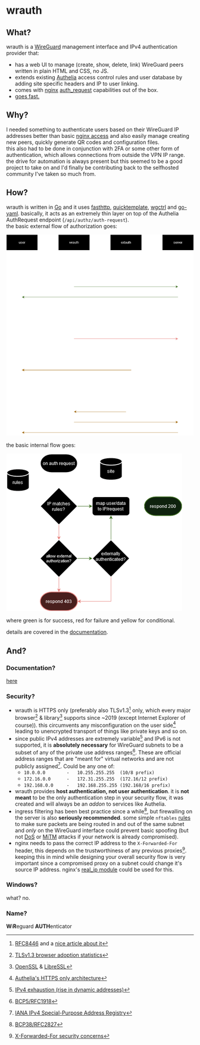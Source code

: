 # wrauth

## What?

wrauth is a [WireGuard](https://www.wireguard.com/) management interface and IPv4 authentication provider that:

- has a web UI to manage (create, show, delete, link) WireGuard peers written in plain HTML and CSS, no JS.
- extends existing [Authelia](https://www.authelia.com/) access control rules and user database by adding site specific headers and IP to user linking.
- comes with [nginx](https://nginx.org/) [auth_request](https://nginx.org/en/docs/http/ngx_http_auth_request_module.html) capabilities out of the box.
- [goes fast.](docs/bench.md)

## Why?

I needed something to authenticate users based on their WireGuard IP addresses better than basic [nginx access](https://nginx.org/en/docs/http/ngx_http_access_module.html) and also easily manage creating new peers, quickly generate QR codes and configuration files.  
this also had to be done in conjunction with 2FA or some other form of authentication, which allows connections from outside the VPN IP range.  
the drive for automation is always present but this seemed to be a good project to take on and I'd finally be contributing back to the selfhosted community I've taken so much from.  

## How?

wrauth is written in [Go](https://go.dev/) and it uses [fasthttp](https://github.com/valyala/fasthttp), [quicktemplate](https://github.com/valyala/quicktemplate), [wgctrl](https://pkg.go.dev/golang.zx2c4.com/wireguard/wgctrl) and [go-yaml](https://github.com/go-yaml/yaml). basically, it acts as an extremely thin layer on top of the Authelia AuthRequest endpoint (`/api/authz/auth-request`).  
the basic external flow of authorization goes:

![auth_flow](docs/media/wrauth_flow.png)

the basic internal flow goes:

![internal_flow](docs/media/wrauth_internal.png)

where green is for success, red for failure and yellow for conditional.  

details are covered in the [documentation](#documentation).

## And?

### Documentation?

[here](docs/README.md)

### Security?

- wrauth is HTTPS only (preferably also TLSv1.3[^a] only, which every major browser[^b] & library[^c] supports since ~2019 (except Internet Explorer of course)). this circumvents any misconfiguration on the user side[^d] leading to unencrypted transport of things like private keys and so on.
- since public IPv4 addresses are extremely variable[^1] and IPv6 is not supported, it is **absolutely necessary** for WireGuard subnets to be a subset of any of the private use address ranges[^2]. These are official address ranges that are "meant for" virtual networks and are not publicly assigned[^3]. Could be any one of:
    - `10.0.0.0        -   10.255.255.255  (10/8 prefix)`
    - `172.16.0.0      -   172.31.255.255  (172.16/12 prefix)`
    - `192.168.0.0     -   192.168.255.255 (192.168/16 prefix)`
- wrauth provides **host authentication, not user authentication**. it is **not meant** to be the only authentication step in your security flow, it was created and will always be an *addon* to services like Authelia.
- ingress filtering has been best practice since a while[^4], but firewalling on the server is also **seriously recommended**. some simple `nftables` [rules](docs/firewall.md) to make sure packets are being routed in and out of the same subnet and *only* on the WireGuard interface could prevent basic spoofing (but not [DoS](https://en.wikipedia.org/wiki/Denial-of-service_attack) or [MiTM](https://en.wikipedia.org/wiki/Man-in-the-middle_attack) attacks if your network is already compromised).
- nginx needs to pass the correct IP address to the `X-Forwarded-For` header, this depends on the trustworthiness of any previous proxies[^5]. keeping this in mind while designing your overall security flow is very important since a compromised proxy on a subnet could change it's source IP address. nginx's [real_ip module](https://nginx.org/en/docs/http/ngx_http_realip_module.html) could be used for this.

### Windows?

what? no.

### Name?

**W**i**R**eguard **AUTH**enticator


[^a]: [RFC8446](https://www.rfc-editor.org/rfc/rfc8446.html) and a [nice article about it](https://blog.cloudflare.com/rfc-8446-aka-tls-1-3/)
[^b]: [TLSv1.3 browser adoption statistics](https://caniuse.com/tls1-3)
[^c]: [OpenSSL](https://wiki.openssl.org/index.php/TLS1.3) & [LibreSSL](https://ftp.openbsd.org/pub/OpenBSD/LibreSSL/libressl-3.1.1-relnotes.txt)
[^d]: [Authelia's HTTPS only architecture](https://www.authelia.com/overview/prologue/architecture/#httphttps)
[^1]: [IPv4 exhaustion (rise in dynamic addresses)](https://en.wikipedia.org/wiki/IPv4_address_exhaustion)
[^2]: [BCP5/RFC1918](https://www.rfc-editor.org/rfc/rfc1918.html)
[^3]: [IANA IPv4 Special-Purpose Address Registry](https://www.iana.org/assignments/iana-ipv4-special-registry/iana-ipv4-special-registry.xhtml)
[^4]: [BCP38/RFC2827](https://www.rfc-editor.org/rfc/rfc2827.html)
[^5]: [X-Forwarded-For security concerns](https://developer.mozilla.org/en-US/docs/Web/HTTP/Headers/X-Forwarded-For#security_and_privacy_concerns)